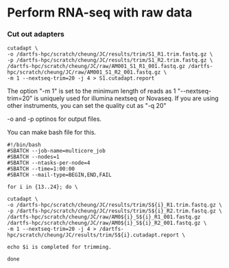 # Perform RNA-seq with raw data

### Cut out adapters

```
cutadapt \
-o /dartfs-hpc/scratch/cheung/JC/results/trim/S1_R1.trim.fastq.gz \
-p /dartfs-hpc/scratch/cheung/JC/results/trim/S1_R2.trim.fastq.gz \
/dartfs-hpc/scratch/cheung/JC/raw/AM001_S1_R1_001.fastq.gz /dartfs-hpc/scratch/cheung/JC/raw/AM001_S1_R2_001.fastq.gz \
-m 1 --nextseq-trim=20 -j 4 > S1.cutadapt.report
```
The option "-m 1" is set to the minimum length of reads as 1
"--nextseq-trim=20" is uniquely used for illumina nextseq or Novaseq. 
If you are using other instruments, you can set the quality cut as "-q 20" 

-o and -p optinos for output files.

You can make bash file for this.

```
#!/bin/bash
#SBATCH --job-name=multicore_job
#SBATCH --nodes=1
#SBATCH --ntasks-per-node=4
#SBATCH --time=1:00:00
#SBATCH --mail-type=BEGIN,END,FAIL

for i in {13..24}; do \

cutadapt \
-o /dartfs-hpc/scratch/cheung/JC/results/trim/S${i}_R1.trim.fastq.gz \
-p /dartfs-hpc/scratch/cheung/JC/results/trim/S${i}_R2.trim.fastq.gz \
/dartfs-hpc/scratch/cheung/JC/raw/AM0${i}_S${i}_R1_001.fastq.gz /dartfs-hpc/scratch/cheung/JC/raw/AM0${i}_S${i}_R2_001.fastq.gz \
-m 1 --nextseq-trim=20 -j 4 > /dartfs-hpc/scratch/cheung/JC/results/trim/S${i}.cutadapt.report \

echo $i is completed for trimming.

done
```



